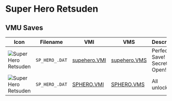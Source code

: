 # Super Hero Retsuden

## VMU Saves

| Icon | Filename | VMI | VMS | Description |
|------|----------|-----|-----|-------------|
| ![Super Hero Retsuden](../icons/SP_HERO_.DAT.GIF) | `SP_HERO_.DAT` | [supehero.VMI](supehero.VMI) | [supehero.VMS](supehero.VMS) | Perfect Save! All Secret Open!
| ![Super Hero Retsuden](../icons/SP_HERO_.DAT.GIF) | `SP_HERO_.DAT` | [SPHERO.VMI](SPHERO.VMI) | [SPHERO.VMS](SPHERO.VMS) | All unlocked.
